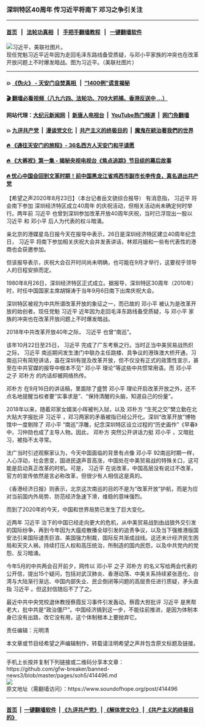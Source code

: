 ### 深圳特区40周年 传习近平将南下 邓习之争引关注
------------------------

#### [首页](https://github.com/gfw-breaker/banned-news3/blob/master/README.md) &nbsp;&nbsp;|&nbsp;&nbsp; [法轮功真相](https://github.com/begood0513/basic/blob/master/README.md)  &nbsp;&nbsp;|&nbsp;&nbsp; [手把手翻墙教程](https://github.com/gfw-breaker/guides/wiki)  &nbsp;&nbsp;|&nbsp;&nbsp; [一键翻墙软件](https://github.com/gfw-breaker/nogfw/blob/master/README.md)  



<div><img alt="习近平，美联社图片。" src="https://img.soundofhope.org/2020-07/e2894d1e-8d17-4356-b7a4-f89bc0739ab4-1595620863807.jpeg"/>
<br/><figcaption class="caption">
 现任党魁习近平近年因为走回毛泽东路线备受质疑，与邓小平家族的冲突也在改革开放问题上不时爆发暗战。图为习近平。（美联社图片）
</figcaption></div><hr/>

#### 💥 [《伪火》 - 天安门自焚真相 ](http://141.164.51.119:10000/videos/blog/weihuo.html)&nbsp; |&nbsp; [“1400例”谎言揭秘  ](http://141.164.51.119:10000/videos/blog/jiexi1400.html)

#### [ 🎬  翻墙必看视频（八九六四、法轮功、709大抓捕、香港反送中 ...）](https://github.com/gfw-breaker/links/blob/master/banned.md)

#### 网站代理：[大纪元新闻网](http://167.172.10.89:10080/gb/) &nbsp;|&nbsp; [新唐人电视台](http://167.172.10.89:8808/gb/)  &nbsp;|&nbsp; [YouTube热门频道](http://158.247.203.241/youtube.html) &nbsp;|&nbsp; [网门免翻墙](http://158.247.203.241:11000/show.aspx?name=ogHome)

#### 💥 [九评共产党](http://141.164.51.119:10000/videos/res/jiuping/)&nbsp; |&nbsp; [漫谈党文化](http://141.164.51.119:10000/videos/res/mtdwh/)&nbsp; |&nbsp; [共产主义的终极目的](http://141.164.51.119:10000/videos/res/zjmd/)&nbsp; |&nbsp; [魔鬼在統治著我們的世界](http://141.164.51.119:10000/videos/res/TheSpecter/)  

#### [ 🔥  《通往天安门的旅程》- 36名西方人天安门和平请愿](http://141.164.51.119:10000/videos/news/../legend/index.html)

#### [ 🔥  《大裤衩》第一集 - 揭秘央视电视台《焦点追踪》节目组的幕后故事](http://141.164.51.119:10000/videos/news/../res/big-shorts/index.html)

#### [ 🔥  忧心中国会回到文革时期！前中国黑龙江省鸡西市副市长李传良，真名退出共产党](http://141.164.51.119:10000/videos/news/quit01.html)

<div><div class="Content__Wrapper sc-1bvya0-0 grZQxZ">
 <p class="meta-top">
  <span class="meta">
   【希望之声2020年8月23日】（本台记者岳文骁综合报导）
  </span>
  有消息指，
  <ok href="/term/1063">
   习近平
  </ok>
  将会南下参加
  <ok href="/term/358402">
   深圳经济特区成立40周年
  </ok>
  的庆祝活动，但相关活动尚未确定何时举行。两年前
  <ok href="/term/1063">
   习近平
  </ok>
  也曾到深圳参加改革开放40周年庆祝，当时已浮现出一股以
  <ok href="/term/1063">
   习近平
  </ok>
  和
  <ok href="/term/1065">
   邓小平
  </ok>
  后人为代表的权斗暗涌。
 </p>
 <p>
  亲北京的港媒星岛日报今天在报导中表示，26日是深圳经济特区建立40周年纪念日，
  <ok href="/term/1063">
   习近平
  </ok>
  将南下参加相关庆祝大会并发表讲话，林郑月娥和一些有代表性的港商也会获邀参加。
 </p>
 <div class="AD_Embed__Wrap-sc-1xslmin-0 igMuqX module desktop">
  <div>
  </div>
 </div>
 <p>
  但该报导表示，庆祝大会召开时间尚未明确，也可能在9月才举行，这要视乎领导人的日程安排而定。
 </p>
 <p>
  1980年8月26日，深圳经济特区正式成立。据报导，深圳特区30周年（2010年）时，时任中国国家主席胡锦涛于当年9月6日南下出席庆祝大会。
 </p>
 <p>
  深圳特区被视为中共所谓改革开放的象征之一，而已故的
  <ok href="/term/1065">
   邓小平
  </ok>
  被认为是改革开放的始创者。现任党魁
  <ok href="/term/1063">
   习近平
  </ok>
  近年因为走回毛泽东路线备受质疑，与
  <ok href="/term/1065">
   邓小平
  </ok>
  家族的冲突也在改革开放问题上不时爆发暗战。
 </p>
 <p>
  2018年中共改革开放40年之际，
  <ok href="/term/1063">
   习近平
  </ok>
  也曾“南巡”。
 </p>
 <p>
  该年10月22日至25日，
  <ok href="/term/1063">
   习近平
  </ok>
  完成了广东考察之行。当时正当中美贸易战热炽之际，
  <ok href="/term/1063">
   习近平
  </ok>
  南巡期间发生澳门中联办主任跳楼、具争议的港珠澳大桥开通，习南巡只有简短讲话，虽在深圳有提及改革开放，但不仅没有正式的政策性宣示，甚至在中共官媒的报导中根本不见“
  <ok href="/term/1065">
   邓小平
  </ok>
  理论”等这些中共惯常用语。而
  <ok href="/term/1065">
   邓小平
  </ok>
  之子
  <ok href="/term/65964">
   邓朴方
  </ok>
  的内话却被网络热传。
 </p>
 <p>
  <ok href="/term/65964">
   邓朴方
  </ok>
  在9月16日的讲话稿，里面除了盛赞
  <ok href="/term/1065">
   邓小平
  </ok>
  理论开启改革开放之外，还不点名地提醒当权者要“实事求是”、“保持清醒的头脑，知道自己的份量”。
 </p>
 <p>
  2018年以来，随着邓家女婿吴小晖被判入狱，以及
  <ok href="/term/65964">
   邓朴方
  </ok>
  “生死之交”樊立勤在北大贴大字报批评
  <ok href="/term/1063">
   习近平
  </ok>
  ，邓习两家的矛盾被指已经公开化。深圳“改革开放”博物馆中一度剔除了
  <ok href="/term/1065">
   邓小平
  </ok>
  “南巡”浮雕，纪念深圳特区设立过程的“历史画作”《早春》中，习仲勋也成了主导人物。因此，
  <ok href="/term/65964">
   邓朴方
  </ok>
  突然公开讲话力挺
  <ok href="/term/1065">
   邓小平
  </ok>
  ，又暗批习，被指不太寻常。
 </p>
 <p>
  法广当时引述观察家认为，今天中国面临的背景有点像
  <ok href="/term/1065">
   邓小平
  </ok>
  92南巡时期一样，人心浮动，社会思变，国进民退声音高涨，中国处在中美贸易战的特殊关口，这可能是启动真正改革的时机。可是，
  <ok href="/term/1063">
   习近平
  </ok>
  在说改革，中国高层没有说过不改革，官方的宣传依然是言必称改革，但很少有人相信这是真的。
 </p>
 <p>
  《香港经济日报》则表示，北京这次南巡的目的不是为“改革开放”护航，而是为应对当前国内外局势、防范经济急速下滑，维稳的意味强烈。
 </p>
 <p>
  而到了2020年的今天，中国和世界局势已发生了巨大变化。
 </p>
 <p>
  近两年
  <ok href="/term/1063">
   习近平
  </ok>
  治下的中国已经走向更大的危机，从中美贸易战到由战狼外交引发的国际纷争，再到今年因为大瘟疫散播全球引发的追责争议，以及当下强推港版国安法引来国际谴责巨浪、美国强力制裁，国际反共渐成战线。这还未计经济民生困局和天灾人祸，持续打压人权和高压统治，所制造的国内民怨，以及中共党内的党怨、反习暗涌。
 </p>
 <p>
  今年5月的中共两会召开前夕，网传以
  <ok href="/term/1065">
   邓小平
  </ok>
  之子
  <ok href="/term/65964">
   邓朴方
  </ok>
  的名义写给两会代表的公开信，提出15个疑问，包括对武汉肺炎、香港动荡、中美关系持续紧张恶化、台湾与大陆渐行渐远、中国内部失业、民企倒闭等问题的高层责任进行质疑，矛头直指
  <ok href="/term/1063">
   习近平
  </ok>
  。但这封信随后不了了之。
 </p>
 <p>
  最近中共中央党校退休教授蔡霞反习事件引发轰动。蔡霞大担批评
  <ok href="/term/1063">
   习近平
  </ok>
  是黑帮老大，批中共是“政治僵尸”。中国经济搞到这一步，不能往前推进，是因为体制本身已没有出路，改它没有用，这个体制根本上要抛弃它。
 </p>
 <p class="meta-btm">
  责任编辑：元明清
 </p>
 <p class="meta-btm">
  本文章或节目经希望之声编辑制作，转载请注明希望之声并包含原文标题及链接。
 </p>
</div>
</div>
<hr/>
手机上长按并复制下列链接或二维码分享本文章：<br/>
https://github.com/gfw-breaker/banned-news3/blob/master/pages/soh5/414496.md <br/>
<a href='https://github.com/gfw-breaker/banned-news3/blob/master/pages/soh5/414496.md'><img src='https://github.com/gfw-breaker/banned-news3/blob/master/pages/soh5/414496.md.png'/></a> <br/>
原文地址（需翻墙访问）：https://www.soundofhope.org/post/414496


------------------------
#### [首页](https://github.com/gfw-breaker/banned-news3/blob/master/README.md) &nbsp;|&nbsp; [一键翻墙软件](https://github.com/gfw-breaker/nogfw/blob/master/README.md) &nbsp;| [《九评共产党》](https://github.com/gfw-breaker/9ping.md/blob/master/README.md#九评之一评共产党是什么) | [《解体党文化》](https://github.com/gfw-breaker/jtdwh.md/blob/master/README.md) | [《共产主义的终极目的》](https://github.com/gfw-breaker/gczydzjmd.md/blob/master/README.md)


<img src='http://gfw-breaker.win/banned-news3/pages/soh5/414496.md' width='0px' height='0px'/>